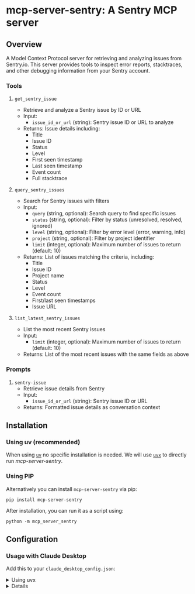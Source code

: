 # mcp-server-sentry: A Sentry MCP server

## Overview

A Model Context Protocol server for retrieving and analyzing issues from Sentry.io. This server provides tools to inspect error reports, stacktraces, and other debugging information from your Sentry account.

### Tools

1. `get_sentry_issue`
   - Retrieve and analyze a Sentry issue by ID or URL
   - Input:
     - `issue_id_or_url` (string): Sentry issue ID or URL to analyze
   - Returns: Issue details including:
     - Title
     - Issue ID
     - Status
     - Level
     - First seen timestamp
     - Last seen timestamp
     - Event count
     - Full stacktrace

2. `query_sentry_issues`
   - Search for Sentry issues with filters
   - Input:
     - `query` (string, optional): Search query to find specific issues
     - `status` (string, optional): Filter by status (unresolved, resolved, ignored)
     - `level` (string, optional): Filter by error level (error, warning, info)
     - `project` (string, optional): Filter by project identifier
     - `limit` (integer, optional): Maximum number of issues to return (default: 10)
   - Returns: List of issues matching the criteria, including:
     - Title
     - Issue ID
     - Project name
     - Status
     - Level
     - Event count
     - First/last seen timestamps
     - Issue URL

3. `list_latest_sentry_issues`
   - List the most recent Sentry issues
   - Input:
     - `limit` (integer, optional): Maximum number of issues to return (default: 10)
   - Returns: List of the most recent issues with the same fields as above

### Prompts

1. `sentry-issue`
   - Retrieve issue details from Sentry
   - Input:
     - `issue_id_or_url` (string): Sentry issue ID or URL
   - Returns: Formatted issue details as conversation context

## Installation

### Using uv (recommended)

When using [`uv`](https://docs.astral.sh/uv/) no specific installation is needed. We will
use [`uvx`](https://docs.astral.sh/uv/guides/tools/) to directly run *mcp-server-sentry*.

### Using PIP

Alternatively you can install `mcp-server-sentry` via pip:

```
pip install mcp-server-sentry
```

After installation, you can run it as a script using:

```
python -m mcp_server_sentry
```

## Configuration

### Usage with Claude Desktop

Add this to your `claude_desktop_config.json`:

<details>
<summary>Using uvx</summary>

```json
"mcpServers": {
  "sentry": {
    "command": "uvx",
    "args": ["mcp-server-sentry", "--auth-token", "YOUR_SENTRY_TOKEN"]
  }
}
```
</details>

<details>

<details>
<summary>Using docker</summary>

```json
"mcpServers": {
  "sentry": {
    "command": "docker",
    "args": ["run", "-i", "--rm", "mcp/sentry", "--auth-token", "YOUR_SENTRY_TOKEN"]
  }
}
```
</details>

<details>

<summary>Using pip installation</summary>

```json
"mcpServers": {
  "sentry": {
    "command": "python",
    "args": ["-m", "mcp_server_sentry", "--auth-token", "YOUR_SENTRY_TOKEN"]
  }
}
```
</details>

### Usage with [Zed](https://github.com/zed-industries/zed)

Add to your Zed settings.json:

<details>
<summary>Using uvx</summary>

```json
"context_servers": [
  "mcp-server-sentry": {
    "command": {
      "path": "uvx",
      "args": ["mcp-server-sentry", "--auth-token", "YOUR_SENTRY_TOKEN"]
    }
  }
],
```
</details>

<details>
<summary>Using pip installation</summary>

```json
"context_servers": {
  "mcp-server-sentry": {
    "command": "python",
    "args": ["-m", "mcp_server_sentry", "--auth-token", "YOUR_SENTRY_TOKEN"]
  }
},
```
</details>

## Examples

### Retrieving a specific issue

```
Use the get_sentry_issue tool to examine the details of issue 1234567890
```

### Querying issues with filters

```
Use the query_sentry_issues tool to find all unresolved error-level issues containing the text "database connection"
```

### Listing the most recent issues

```
Use the list_latest_sentry_issues tool to show me the 5 most recent Sentry issues
```

## Debugging

You can use the MCP inspector to debug the server. For uvx installations:

```
npx @modelcontextprotocol/inspector uvx mcp-server-sentry --auth-token YOUR_SENTRY_TOKEN
```

Or if you've installed the package in a specific directory or are developing on it:

```
cd path/to/servers/src/sentry
npx @modelcontextprotocol/inspector uv run mcp-server-sentry --auth-token YOUR_SENTRY_TOKEN
```

## License

This MCP server is licensed under the MIT License. This means you are free to use, modify, and distribute the software, subject to the terms and conditions of the MIT License. For more details, please see the LICENSE file in the project repository.
